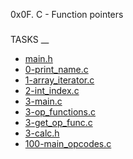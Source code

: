 0x0F. C - Function pointers

###

TASKS
__

- [main.h](https://github.com/luckyhope1/alx-low_level_programming/tree/main/main.h)
- [0-print_name.c](https://github.com/luckyhope1/alx-low_level_programming/tree/main/0-print_name.c)
- [1-array_iterator.c](https://github.com/luckyhope1/alx-low_level_programming/tree/main/1-array_iterator.c)
- [2-int_index.c](https://github.com/luckyhope1/alx-low_level_programming/tree/main/2-int_index.c)
- [3-main.c](https://github.com/luckyhope1/alx-low_level_programming/tree/main/main.c)
- [3-op_functions.c](https://github.com/luckyhope1/alx-low_level_programming/tree/main/3-op_functions.c)
- [3-get_op_func.c](https://github.com/luckyhope1/alx-low_level_programming/tree/main/3-get_op_func.c)
- [3-calc.h](https://github.com/luckyhope1/alx-low_level_programming/tree/main/3-calc.h)
- [100-main_opcodes.c](https://github.com/luckyhope1/alx-low_level_programming/tree/main/100-main_opcodes.c)
